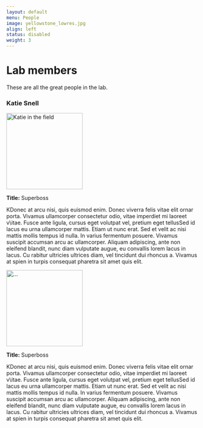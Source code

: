 ```yaml
---
layout: default
menu: People
image: yellowstone_lowres.jpg
align: left
status: disabled
weight: 3
---
```


# Lab members

These are all the great people in the lab.

### Katie Snell

<div class="clearfix">
  <img src="images/Katie_field_small.jpg" class="pull-left gap-right framed"
    alt="Katie in the field" width="200px"/>
  <p><b>Title:</b> Superboss</p>
  <p>KDonec at arcu nisi, quis euismod enim. Donec viverra felis vitae elit ornar porta. Vivamus ullamcorper consectetur odio, vitae imperdiet mi laoreet v\itae. Fusce ante ligula, cursus eget volutpat vel, pretium eget tellusSed id lacus eu urna ullamcorper mattis. Etiam ut nunc erat. Sed et velit ac nisi mattis mollis tempus id nulla. In varius fermentum posuere. Vivamus suscipit accumsan arcu ac ullamcorper. Aliquam adipiscing, ante non eleifend blandit, nunc diam vulputate augue, eu convallis lorem lacus in lacus. Cu  rabitur ultricies ultrices diam, vel tincidunt dui rhoncus a. Vivamus at spien in turpis consequat pharetra sit amet quis elit.</p>
</div>

<div class="media">
  <div class="media-left">
    <a href="#">
      <img class="media-object framed" src="images/Katie_field_small.jpg" alt="..."  width="200px">
    </a>
  </div>
  <div class="media-body">
    <p><b>Title:</b> Superboss</p>
    <p>KDonec at arcu nisi, quis euismod enim. Donec viverra felis vitae elit ornar porta. Vivamus ullamcorper consectetur odio, vitae imperdiet mi laoreet v\itae. Fusce ante ligula, cursus eget volutpat vel, pretium eget tellusSed id lacus eu urna ullamcorper mattis. Etiam ut nunc erat. Sed et velit ac nisi mattis mollis tempus id nulla. In varius fermentum posuere. Vivamus suscipit accumsan arcu ac ullamcorper. Aliquam adipiscing, ante non eleifend blandit, nunc diam vulputate augue, eu convallis lorem lacus in lacus. Cu  rabitur ultricies ultrices diam, vel tincidunt dui rhoncus a. Vivamus at spien in turpis consequat pharetra sit amet quis elit.</p>
  </div>

</div>
